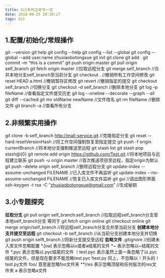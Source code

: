 ```yaml
---
title: Git系列之命令一览
date: 2018-06-25 20:30:27
tags: Git
---
```

## 1.配置/初始化/常规操作
git --version
git help
git config --help
git config --list --global
git config --global --add user.name zhuxiaobotongxue
git init
git clone
git add .
git commit –m “this is a commit”
git push origin master
git pull origin self_branch
git fetch origin master  //拉取远程分支
git merge self_branch  //合并本地分支self_branch至当前分支
git checkout .  //撤销所有工作空间修改
git reset HEAD a.html  //撤销暂存区修改
git revert <commit>		//撤销指定的提交
git checkout self_branch  //切换分支
git checkout –d self_branch  //删除本地分支
git log –p fileName  		//查看指定文件提交历史
git log --oneline --decorate --graph --all
git diff --cached
git mv oldName newName   //文件改名
git rm fileName  			//删除文件
git branch –a           //查看所有分支
## 2.非频繁实用操作
git clone -b self_branch http://mall-service.git  //克隆指定分支
git reset --hard resetVersionHash	//将工作空间强制恢复至指定提交
git push -f origin currentBranch	//将本地分支强制推送至远程
git stash list
git stash pop stash@{0}
git remote add origin https://github.com/Test.git 	//将本地项目与远程建立联系
git push -u origin master	//首次推送项目至远程，指定origin为默认
git push –delete origin self_branch //删除远程分支
git update-index --assume-unchanged FILENAME //已入库文件不再监听
git update-index --no-assume-unchanged FILENAME //恢复已入库文件监听
git gui  //调出图形界面
ssh-keygen -t rsa -C ”zhuxiaobotongxue@gmail.com” //生成秘钥
## 3.小专题探究
**拉取分支**
git pull origin self_branch:self_branch  //拉取远程self_branch分支至本地self_branch分支
等同于
git fetch origin online
git checkout online
git merge origin/self_branch	 //将远程self_branch分支合并至当前分支
**创建本地分支并提交至远程**
git checkout –b self_branch  	//从当前分支创建本地分支并切换
git push origin selft_branch		//将新分支提交至远程
**忽略文件**
.gitignore  //创建未入库文件忽略配置
*.[oa]  表示忽略以o或者a结尾的文件
*~ 表示忽略以~结尾的文件
*.pyc 表示忽略以.pyc结尾的文件
！test.pyc 表示虽然上面一条忽略了以.pyc结尾的文件，但是现在要求不能忽略test.pyc
\!test.py 同上，不忽略以！开头的！test.py文件
foo/ 意思是忽略foo文件夹
**/res 表示忽略顶层和任何层次的res文件夹
a 表示忽略a文件